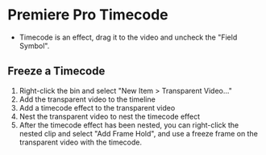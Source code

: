 # Premiere Pro Timecode

- Timecode is an effect, drag it to the video and uncheck the "Field Symbol".

## Freeze a Timecode

1. Right-click the bin and select "New Item > Transparent Video..."
2. Add the transparent video to the timeline
3. Add a timecode effect to the transparent video
4. Nest the transparent video to nest the timecode effect
5. After the timecode effect has been nested, you can right-click the nested clip and select "Add Frame Hold", and use a freeze frame on the transparent video with the timecode.